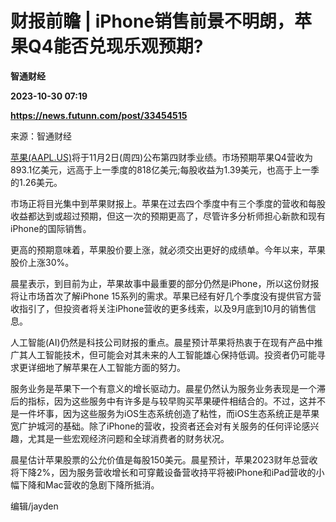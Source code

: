 # 财报前瞻 | iPhone销售前景不明朗，苹果Q4能否兑现乐观预期?
**智通财经**

**2023-10-30 07:19**

**https://news.futunn.com/post/33454515**

来源：智通财经

[苹果(AAPL.US)](https://www.futunn.com/quote/stock?m=us&code=AAPL)将于11月2日(周四)公布第四财季业绩。市场预期苹果Q4营收为893.1亿美元，远高于上一季度的818亿美元;每股收益为1.39美元，也高于上一季的1.26美元。

市场正将目光集中到苹果财报上。苹果在过去四个季度中有三个季度的营收和每股收益都达到或超过预期，但这一次的预期更高了，尽管许多分析师担心新款和现有iPhone的国际销售。

更高的预期意味着，苹果股价要上涨，就必须交出更好的成绩单。今年以来，苹果股价上涨30%。

晨星表示，到目前为止，苹果故事中最重要的部分仍然是iPhone，所以这份财报将让市场首次了解iPhone 15系列的需求。苹果已经有好几个季度没有提供官方营收指引了，但投资者将关注iPhone营收的更多线索，以及9月底到10月的销售信息。

人工智能(AI)仍然是科技公司财报的重点。晨星预计苹果将热衷于在现有产品中推广其人工智能技术，但可能会对其未来的人工智能雄心保持低调。投资者仍可能寻求更详细地了解苹果在人工智能方面的努力。

服务业务是苹果下一个有意义的增长驱动力。晨星仍然认为服务业务表现是一个滞后的指标，因为这些服务中有许多是与较早购买苹果硬件相结合的。不过，这并不是一件坏事，因为这些服务为iOS生态系统创造了粘性，而iOS生态系统正是苹果宽广护城河的基础。除了iPhone的营收，投资者还会对有关服务的任何评论感兴趣，尤其是一些宏观经济问题和全球消费者的财务状况。

晨星估计苹果股票的公允价值是每股150美元。晨星预计，苹果2023财年总营收将下降2%，因为服务营收增长和可穿戴设备营收持平将被iPhone和iPad营收的小幅下降和Mac营收的急剧下降所抵消。

编辑/jayden